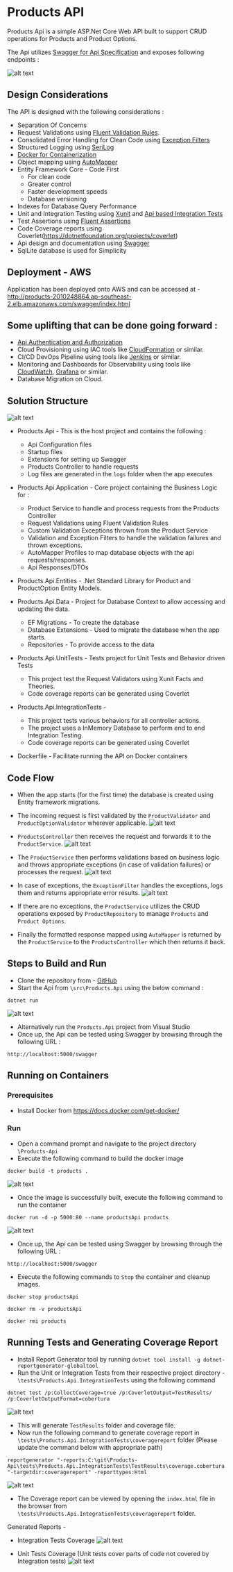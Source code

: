 # Products API

Products Api is a simple ASP.Net Core Web API built to support CRUD operations for Products and Product Options.

The Api utilizes [Swagger for Api Specification](https://swagger.io/) and exposes following endpoints :

![alt text](https://github.com/anbansal27/Products-Api/blob/master/images/SwaggerApiSpecification.jpg)

## Design Considerations
The API is designed with the following considerations :
* Separation Of Concerns
* Request Validations using [Fluent Validation Rules](https://fluentvalidation.net/).
* Consolidated Error Handling for Clean Code using [Exception Filters](https://docs.microsoft.com/en-us/aspnet/core/mvc/controllers/filters?view=aspnetcore-3.1)
* Structured Logging using [SeriLog](https://serilog.net/)
* [Docker for Containerization](https://www.docker.com/)
* Object mapping using [AutoMapper](https://automapper.org/)
* Entity Framework Core - Code First
	* For clean code 
	* Greater control
	* Faster development speeds 
	* Database versioning
* Indexes for Database Query Performance
* Unit and Integration Testing using [Xunit](https://xunit.net/) and [Api based Integration Tests](https://docs.microsoft.com/en-us/aspnet/core/test/integration-tests?view=aspnetcore-3.1)
* Test Assertions using [Fluent Assertions](https://fluentassertions.com/)
* Code Coverage reports using Coverlet(https://dotnetfoundation.org/projects/coverlet)
* Api design and documentation using [Swagger](https://swagger.io/)
* SqlLite database is used for Simplicity

## Deployment - AWS
Application has been deployed onto AWS and can be accessed at - http://products-2010248864.ap-southeast-2.elb.amazonaws.com/swagger/index.html

## Some uplifting that can be done going forward :
* [Api Authentication and Authorization](https://docs.microsoft.com/en-us/dotnet/architecture/microservices/secure-net-microservices-web-applications/)
* Cloud Provisioning using IAC tools like [CloudFormation](https://aws.amazon.com/cloudformation/) or similar.
* CI/CD DevOps Pipeline using tools like [Jenkins](https://www.jenkins.io/) or similar.
* Monitoring and Dashboards for Observability using tools like [CloudWatch](https://aws.amazon.com/cloudwatch/), [Grafana](https://grafana.com/) or similar.
* Database Migration on Cloud.

## Solution Structure 
![alt text](https://github.com/anbansal27/Products-Api/blob/master/images/SolutionStructure.jpg)

* Products.Api - This is the host project and contains the following :
	* Api Configuration files
	* Startup files 
	* Extensions for setting up Swagger
	* Products Controller to handle requests
	* Log files are generated in the `logs` folder when the app executes

* Products.Api.Application - Core project containing the Business Logic for :
	* Product Service to handle and process requests from the Products Controller 
	* Request Validations using Fluent Validation Rules
	* Custom Validation Exceptions thrown from the Product Service
	* Validation and Exception Filters to handle the validation failures and thrown exceptions.
	* AutoMapper Profiles to map database objects with the api requests/responses.
	* Api Responses/DTOs

* Products.Api.Entities - .Net Standard Library for Product and ProductOption Entity Models.

* Products.Api.Data - Project for Database Context to allow accessing and updating the data. 	
	* EF Migrations - To create the database
	* Database Extensions - Used to migrate the database when the app starts.
	* Repositories - To provide access to the data

* Products.Api.UnitTests - Tests project for Unit Tests and Behavior driven Tests
	* This project test the Request Validators using Xunit Facts and Theories.
	* Code coverage reports can be generated using Coverlet

* Products.Api.IntegrationTests - 
	* This project tests various behaviors for all controller actions. 
	* The project uses a InMemory Database to perform end to end Integration Testing.
	* Code coverage reports can be generated using Coverlet
	
* Dockerfile - Facilitate running the API on Docker containers

## Code Flow
* When the app starts (for the first time) the database is created using Entity framework migrations.   
* The incoming request is first validated by the `ProductValidator` and `ProductOptionValidator` wherever applicable.
![alt text](https://github.com/anbansal27/Products-Api/blob/master/images/Validation.jpg)

* `ProductsController` then receives the request and forwards it to the `ProductService`.
![alt text](https://github.com/anbansal27/Products-Api/blob/master/images/ProductsController.jpg)

* The `ProductService` then performs validations based on business logic and throws appropriate exceptions (in case of validation failures) or processes the request.
![alt text](https://github.com/anbansal27/Products-Api/blob/master/images/ServiceBehavior.jpg)

* In case of exceptions, the `ExceptionFilter` handles the exceptions, logs them and returns appropriate error results.
![alt text](https://github.com/anbansal27/Products-Api/blob/master/images/ExceptionHandling.jpg)

* If there are no exceptions, the `ProductService` utilizes the CRUD operations exposed by `ProductRepository` to manage `Products` and `Product Options`.

* Finally the formatted response mapped using `AutoMapper` is returned by the `ProductService` to the `ProductsController` which then returns it back.

## Steps to Build and Run

* Clone the repository from - [GitHub](https://github.com/anbansal27/Products-Api.git)
* Start the Api from `\src\Products.Api` using the below command : 
```
dotnet run
```
![alt text](https://github.com/anbansal27/Products-Api/blob/master/images/ExecuteApp.jpg)
* Alternatively run the `Products.Api` project from Visual Studio 
* Once up, the Api can be tested using Swagger by browsing through the following URL :
```
http://localhost:5000/swagger
```
## Running on Containers
### Prerequisites
* Install Docker from https://docs.docker.com/get-docker/

### Run
* Open a command prompt and navigate to the project directory `\Products-Api`
* Execute the following command to build the docker image
```
docker build -t products .

```
![alt text](https://github.com/anbansal27/Products-Api/blob/master/images/BuildDockerImage.jpg)

* Once the image is successfully built, execute the following command to run the container
```
docker run -d -p 5000:80 --name productsApi products

```
![alt text](https://github.com/anbansal27/Products-Api/blob/master/images/RunDockerContainer.jpg)

 * Once up, the Api can be tested using Swagger by browsing through the following URL :

```
http://localhost:5000/swagger
```

* Execute the following commands to `Stop` the container and cleanup images.

```
docker stop productsApi

docker rm -v productsApi

docker rmi products
```

## Running Tests and Generating Coverage Report
* Install Report Generator tool by running `dotnet tool install -g dotnet-reportgenerator-globaltool`
* Run the Unit or Integration Tests from their respective project directory - `\tests\Products.Api.IntegrationTests` using the following command
```
dotnet test /p:CollectCoverage=true /p:CoverletOutput=TestResults/ /p:CoverletOutputFormat=cobertura
```
![alt text](https://github.com/anbansal27/Products-Api/blob/master/images/IntegrationTests.jpg)

* This will generate `TestResults` folder and coverage file.
* Now run the following command to generate coverage report in `\tests\Products.Api.IntegrationTests\coveragereport` folder (Please update the command below with appropriate path)

```
reportgenerator "-reports:C:\git\Products-Api\tests\Products.Api.IntegrationTests\TestResults\coverage.cobertura.xml" "-targetdir:coveragereport" -reporttypes:Html
```

![alt text](https://github.com/anbansal27/Products-Api/blob/master/images/IntegrationTestsCoverage.jpg)

* The Coverage report can be viewed by opening the `index.html` file in the browser from `\tests\Products.Api.IntegrationTests\coveragereport` folder.

Generated Reports - 
* Integration Tests Coverage
![alt text](https://github.com/anbansal27/Products-Api/blob/master/images/IntegrationTestsReport.jpg)

* Unit Tests Coverage (Unit tests cover parts of code not covered by Integration tests)
![alt text](https://github.com/anbansal27/Products-Api/blob/master/images/UnitTestsReport.png)
